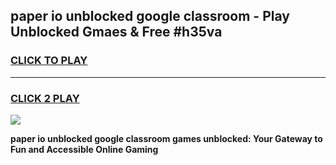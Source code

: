 
## paper io unblocked google classroom - Play Unblocked Gmaes & Free #h35va
<h3>
<a href="https://news.freeplayer.one?title=paper_io_unblocked_google_classroom&ref=03M">CLICK TO PLAY</a></h3>
<hr>

<h3>
<a href="https://news.freeplayer.one?title=paper_io_unblocked_google_classroom&ref=03M">CLICK 2 PLAY</a>
  
</h3>

<a href="https://news.freeplayer.one?title=paper_io_unblocked_google_classroom&ref=03M"><img src="https://clearcache.store/games.png"></a>


**paper io unblocked google classroom games unblocked: Your Gateway to Fun and Accessible Online Gaming**
